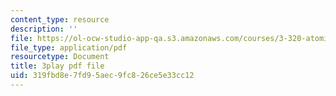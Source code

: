 ```yaml
---
content_type: resource
description: ''
file: https://ol-ocw-studio-app-qa.s3.amazonaws.com/courses/3-320-atomistic-computer-modeling-of-materials-sma-5107-spring-2005/319fbd8e7fd95aec9fc826ce5e33cc12_CTZDDFaE5A.pdf
file_type: application/pdf
resourcetype: Document
title: 3play pdf file
uid: 319fbd8e-7fd9-5aec-9fc8-26ce5e33cc12
---
```

